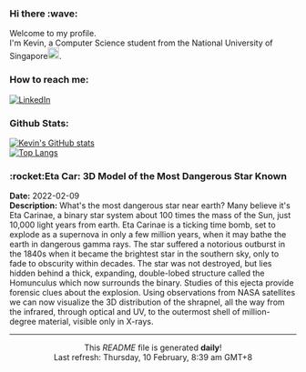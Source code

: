<h3>Hi there :wave:</h3>

Welcome to my profile.   
I'm Kevin, a Computer Science student from the National University of Singapore<img src="https://img.icons8.com/color/96/000000/singapore-circular.png" width="20px"/>.</p>

<h3>How to reach me: </h3>
<a href="https://www.linkedin.com/in/kevin-foong/"><img alt="LinkedIn" src="https://img.shields.io/badge/linkedin-%230077B5.svg?&style=for-the-badge&logo=linkedin&logoColor=white" /></a> 

<h3>Github Stats: </h3> 

[![Kevin's GitHub stats](https://github-readme-stats.vercel.app/api?username=kevin9foong&theme=tokyonight)](https://github.com/anuraghazra/github-readme-stats) <br/>
[![Top Langs](https://github-readme-stats.vercel.app/api/top-langs/?username=kevin9foong&layout=compact&theme=tokyonight)](https://github.com/anuraghazra/github-readme-stats)

<h3>:rocket:Eta Car: 3D Model of the Most Dangerous Star Known</h3> 
<b>Date:</b> 2022-02-09<br/>
<b>Description:</b> What&#39;s the most dangerous star near earth?  Many believe it&#39;s Eta Carinae, a binary star system about 100 times the mass of the Sun, just 10,000 light years from earth.  Eta Carinae is a ticking time bomb, set to explode as a supernova in only a few million years, when it may bathe the earth in dangerous gamma rays.  The star suffered a notorious outburst in the 1840s when it became the brightest star in the southern sky, only to fade to obscurity within decades.  The star was not destroyed, but lies hidden behind a thick, expanding, double-lobed structure called the Homunculus which now surrounds the binary.  Studies of this ejecta provide forensic clues about the explosion.  Using observations from NASA satellites we can now visualize the 3D distribution of the shrapnel, all the way from the infrared, through optical and UV, to the outermost shell of million-degree material, visible only in X-rays.<br/>

------------
<p align="center">This <i>README</i> file is generated <b>daily</b>!</br>
Last refresh: Thursday, 10 February, 8:39 am GMT+8<br />